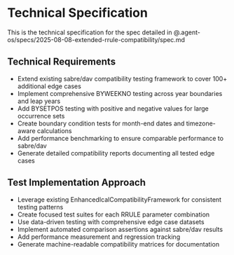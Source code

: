 # Technical Specification

This is the technical specification for the spec detailed in @.agent-os/specs/2025-08-08-extended-rrule-compatibility/spec.md

## Technical Requirements

- Extend existing sabre/dav compatibility testing framework to cover 100+ additional edge cases
- Implement comprehensive BYWEEKNO testing across year boundaries and leap years  
- Add BYSETPOS testing with positive and negative values for large occurrence sets
- Create boundary condition tests for month-end dates and timezone-aware calculations
- Add performance benchmarking to ensure comparable performance to sabre/dav
- Generate detailed compatibility reports documenting all tested edge cases

## Test Implementation Approach

- Leverage existing EnhancedIcalCompatibilityFramework for consistent testing patterns
- Create focused test suites for each RRULE parameter combination
- Use data-driven testing with comprehensive edge case datasets
- Implement automated comparison assertions against sabre/dav results
- Add performance measurement and regression tracking
- Generate machine-readable compatibility matrices for documentation